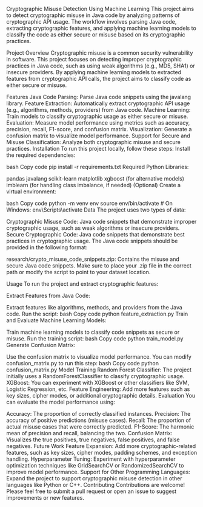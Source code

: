 Cryptographic Misuse Detection Using Machine Learning
This project aims to detect cryptographic misuse in Java code by analyzing patterns of cryptographic API usage. The workflow involves parsing Java code, extracting cryptographic features, and applying machine learning models to classify the code as either secure or misuse based on its cryptographic practices.


Project Overview
Cryptographic misuse is a common security vulnerability in software. This project focuses on detecting improper cryptographic practices in Java code, such as using weak algorithms (e.g., MD5, SHA1) or insecure providers. By applying machine learning models to extracted features from cryptographic API calls, the project aims to classify code as either secure or misuse.

Features
Java Code Parsing: Parse Java code snippets using the javalang library.
Feature Extraction: Automatically extract cryptographic API usage (e.g., algorithms, methods, providers) from Java code.
Machine Learning: Train models to classify cryptographic usage as either secure or misuse.
Evaluation: Measure model performance using metrics such as accuracy, precision, recall, F1-score, and confusion matrix.
Visualization: Generate a confusion matrix to visualize model performance.
Support for Secure and Misuse Classification: Analyze both cryptographic misuse and secure practices.
Installation
To run this project locally, follow these steps:
Install the required dependencies:

bash
Copy code
pip install -r requirements.txt
Required Python Libraries:

pandas
javalang
scikit-learn
matplotlib
xgboost (for alternative models)
imblearn (for handling class imbalance, if needed)
(Optional) Create a virtual environment:

bash
Copy code
python -m venv env
source env/bin/activate  # On Windows: env\Scripts\activate
Data
The project uses two types of data:

Cryptographic Misuse Code: Java code snippets that demonstrate improper cryptographic usage, such as weak algorithms or insecure providers.
Secure Cryptographic Code: Java code snippets that demonstrate best practices in cryptographic usage.
The Java code snippets should be provided in the following format:

research/crypto_misuse_code_snippets.zip: Contains the misuse and secure Java code snippets.
Make sure to place your .zip file in the correct path or modify the script to point to your dataset location.

Usage
To run the project and extract cryptographic features:

Extract Features from Java Code:

Extract features like algorithms, methods, and providers from the Java code.
Run the script:
bash
Copy code
python feature_extraction.py
Train and Evaluate Machine Learning Models:

Train machine learning models to classify code snippets as secure or misuse.
Run the training script:
bash
Copy code
python train_model.py
Generate Confusion Matrix:

Use the confusion matrix to visualize model performance.
You can modify confusion_matrix.py to run this step:
bash
Copy code
python confusion_matrix.py
Model Training
Random Forest Classifier: The project initially uses a RandomForestClassifier to classify cryptographic usage.
XGBoost: You can experiment with XGBoost or other classifiers like SVM, Logistic Regression, etc.
Feature Engineering: Add more features such as key sizes, cipher modes, or additional cryptographic details.
Evaluation
You can evaluate the model performance using:

Accuracy: The proportion of correctly classified instances.
Precision: The accuracy of positive predictions (misuse cases).
Recall: The proportion of actual misuse cases that were correctly predicted.
F1-Score: The harmonic mean of precision and recall, balancing the two.
Confusion Matrix: Visualizes the true positives, true negatives, false positives, and false negatives.
Future Work
Feature Expansion: Add more cryptographic-related features, such as key sizes, cipher modes, padding schemes, and exception handling.
Hyperparameter Tuning: Experiment with hyperparameter optimization techniques like GridSearchCV or RandomizedSearchCV to improve model performance.
Support for Other Programming Languages: Expand the project to support cryptographic misuse detection in other languages like Python or C++.
Contributing
Contributions are welcome! Please feel free to submit a pull request or open an issue to suggest improvements or new features.
